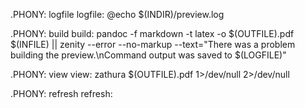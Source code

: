 .PHONY: logfile
logfile:
	@echo $(INDIR)/preview.log

.PHONY: build
build:
	pandoc -f markdown -t latex -o $(OUTFILE).pdf $(INFILE) || zenity --error --no-markup --text="There was a problem building the preview.\nCommand output was saved to $(LOGFILE)"

.PHONY: view
view:
	zathura $(OUTFILE).pdf 1>/dev/null 2>/dev/null

.PHONY: refresh
refresh:
